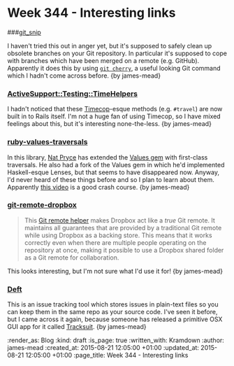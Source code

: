 Week 344 - Interesting links
============================

###[git_snip](https://github.com/htanata/git_snip)

I haven't tried this out in anger yet, but it's supposed to safely clean up obsolete branches on your Git repository. In particular it's supposed to cope with branches which have been merged on a remote (e.g. GitHub). Apparently it does this by using [`git cherry`](https://www.kernel.org/pub/software/scm/git/docs/git-cherry.html), a useful looking Git command which I hadn't come across before. {by james-mead}


### [ActiveSupport::Testing::TimeHelpers](http://api.rubyonrails.org/classes/ActiveSupport/Testing/TimeHelpers.html)

I hadn't noticed that these [Timecop](https://github.com/travisjeffery/timecop)-esque methods (e.g. `#travel`) are now built in to Rails itself. I'm not a huge fan of using Timecop, so I have mixed feelings about this, but it's interesting none-the-less. {by james-mead}


### [ruby-values-traversals](https://github.com/npryce/ruby-values-traversals)

In this library, [Nat Pryce](http://www.natpryce.com/) has extended the [Values gem](https://github.com/tcrayford/Values) with first-class traversals. He also had a fork of the Values gem in which he'd implemented Haskell-esque Lenses, but that seems to have disappeared now. Anyway, I'd never heard of these things before and so I plan to learn about them. Apparently [this video](https://www.youtube.com/watch?v=cefnmjtAolY) is a good crash course. {by james-mead}


### [git-remote-dropbox](https://git.io/dropbox)

> This [Git remote helper](https://www.kernel.org/pub/software/scm/git/docs/gitremote-helpers.html) makes Dropbox act like a *true* Git remote. It maintains all guarantees that are provided by a traditional Git remote while using Dropbox as a backing store. This means that it works correctly even when there are multiple people operating on the repository at once, making it possible to use a Dropbox shared folder as a Git remote for collaboration.

This looks interesting, but I'm not sure what I'd use it for! {by james-mead}


### [Deft](https://github.com/npryce/deft/wiki/Quickstart-Guide)

This is an issue tracking tool which stores issues in plain-text files so you can keep them in the same repo as your source code. I've seen it before, but I came across it again, because someone has released a primitive OSX GUI app for it called [Tracksuit](https://github.com/kingsleyh/tracksuit). {by james-mead}


:render_as: Blog
:kind: draft
:is_page: true
:written_with: Kramdown
:author: james-mead
:created_at: 2015-08-21 12:05:00 +01:00
:updated_at: 2015-08-21 12:05:00 +01:00
:page_title: Week 344 - Interesting links
